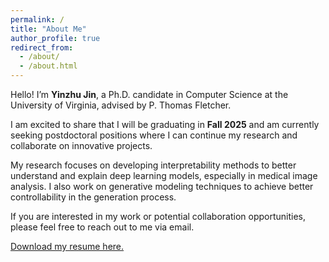 ```yaml
---
permalink: /
title: "About Me"
author_profile: true
redirect_from: 
  - /about/
  - /about.html
---
```

Hello! I’m **Yinzhu Jin**, a Ph.D. candidate in Computer Science at the University of Virginia, advised by P. Thomas Fletcher.

I am excited to share that I will be graduating in **Fall 2025** and am currently seeking postdoctoral positions where I can continue my research and collaborate on innovative projects.

My research focuses on developing interpretability methods to better understand and explain deep learning models, especially in medical image analysis. I also work on generative modeling techniques to achieve better controllability in the generation process.

If you are interested in my work or potential collaboration opportunities, please feel free to reach out to me via email.

[Download my resume here.](assets/Yinzhu_Jin_resume.pdf)
